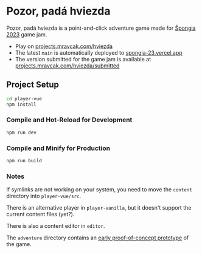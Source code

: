 # Pozor, padá hviezda

Pozor, padá hviezda is a point-and-click adventure game made for [Špongia 2023](https://www.smnd.sk/mikey/PHP/spongia/spongia_2023/) game jam.

- Play on [projects.mravcak.com/hviezda](https://projects.mravcak.com/hviezda/)
- The latest `main` is automatically deployed to [spongia-23.vercel.app](https://spongia-23.vercel.app)
- The version submitted for the game jam is available at [projects.mravcak.com/hviezda/submitted](https://projects.mravcak.com/hviezda/submitted)

## Project Setup

```sh
cd player-vue
npm install
```

### Compile and Hot-Reload for Development

```sh
npm run dev
```

### Compile and Minify for Production

```sh
npm run build
```

### Notes

If symlinks are not working on your system, you need to move the `content` directory into `player-vue/src`.

There is an alternative player in `player-vanilla`, but it doesn't support the current content files (yet?).

There is also a content editor in `editor`.

The `adventure` directory contains an [early proof-of-concept prototype](https://adventure-lovat.vercel.app) of the game.

